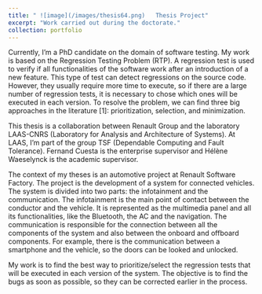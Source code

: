 ```yaml
---
title: " ![image](/images/thesis64.png)   Thesis Project"
excerpt: "Work carried out during the doctorate."
collection: portfolio
---
```


Currently, I’m a PhD candidate on the domain of software testing. My work is based on the Regression Testing Problem (RTP). A regression test is used to verify if all functionalities of the software work after an introduction of a new feature. This type of test can detect regressions on the source code. However, they usually require more time to execute, so if there are a large number of regression tests, it is necessary to chose which ones will be executed in each version. To resolve the problem, we can find three big approaches in the literature [1]: prioritization, selection, and minimization.

This thesis is a collaboration between Renault Group and the laboratory LAAS-CNRS (Laboratory for Analysis and Architecture of Systems). At LAAS, I’m part of the group TSF (Dependable Computing and Fault Tolerance). Fernand Cuesta is the enterprise supervisor and Hélène Waeselynck is the academic supervisor.

The context of my theses is an automotive project at Renault Software Factory. The project is the development of a system for connected vehicles. The system is divided into two parts: the infotainment and the communication. The infotainment is the main point of contact between the conductor and the vehicle. It is represented as the multimedia panel and all its functionalities, like the Bluetooth, the AC and the navigation. The communication is responsible for the connection between all the components of the system and also between the onboard and offboard components. For example, there is the communication between a smartphone and the vehicle, so the doors can be looked and unlocked.

My work is to find the best way to prioritize/select the regression tests that will be executed in each version of the system. The objective is to find the bugs as soon as possible, so they can be corrected earlier in the process.
